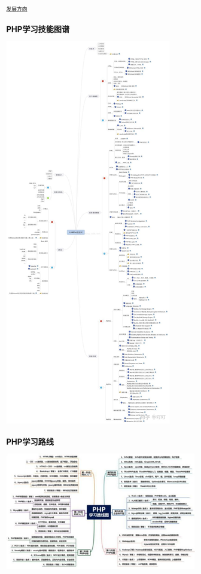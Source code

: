[发展方向](https://github.com/foxliang/Blog/blob/master/Notes/%E7%A8%8B%E5%BA%8F%E5%91%98%E5%8F%91%E5%B1%95.md)

## PHP学习技能图谱

![image](https://github.com/foxliang/Blog/blob/master/images/PHP%E5%AD%A6%E4%B9%A0%E6%8A%80%E8%83%BD%E5%9B%BE%E8%B0%B1.jpg)

## PHP学习路线

![image](https://github.com/foxliang/Blog/blob/master/images/PHP%E5%AD%A6%E4%B9%A0%E8%B7%AF%E7%BA%BF.jpg)

